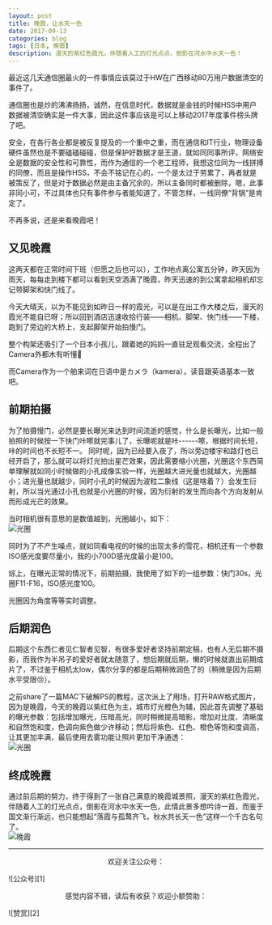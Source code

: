 ```yaml
---
layout: post
title: 晚霞，让水天一色
date: 2017-09-13
categories: blog
tags: [日本, 晚霞]
description: 漫天的紫红色霞光，伴随着人工的灯光点点，倒影在河水中水天一色！
---
```


<style>
img{
  display:block;
  margin:0
  auto;
}
</style>

<meta name="referrer" content="never">


最近这几天通信圈最火的一件事情应该莫过于HW在广西移动80万用户数据清空的事件了。

通信圈也是炒的沸沸扬扬，诚然，在信息时代，数据就是金钱的时候HSS中用户数据被清空确实是一件大事，因此这件事应该是可以上移动2017年度事件榜头牌了吧。

安全，在各行各业都是被反复提及的一个重中之重，而在通信和IT行业，物理设备硬件虽然也是不要磕磕碰碰，但是保护好数据才是王道，就如同同事所评，网络安全是数据的安全性和可靠性，而作为通信的一个老工程师，我想这位同为一线拼搏的同僚，而且是操作HSS，不会不铭记在心的，一个是太过于劳累了，再者就是被策反了，但是对于数据必然是由主备冗余的，所以主备同时都被删除，嗯，此事非同小可，不过具体也只有事件参与者能知道了，不管怎样，一线同僚“背锅”是肯定了。

不再多说，还是来看晚霞吧！

## 又见晚霞
这两天都在正常时间下班（但愿之后也可以），工作地点离公寓五分钟，昨天因为雨天，每每走到楼下都可以看到天空洒满了晚霞，昨天迅速的到公寓拿起相机却忘记带脚架和快门线了。

今天大晴天，以为不能见到如昨日一样的霞光，可以是在出工作大楼之后，漫天的霞光不能自已呀；所以回到酒店迅速收拾行装——相机、脚架、快门线——下楼，跑到了旁边的大桥上，支起脚架开始拍慢门。

整个构架还吸引了一个日本小孩儿，跟着她的妈妈一直驻足观看交流，全程出了Camera外都木有听懂🤦‍

而Camera作为一个舶来词在日语中是カメラ（kamera），读音跟英语基本一致吧。

## 前期拍摄
为了拍摄慢门，必然是要长曝光来达到时间流逝的感觉，什么是长曝光，比如一般拍照的时候按一下快门咔嚓就完事儿了，长曝呢就是咔------嚓，根据时间长短，咔的时间也不长短不一。
同时呢，因为已经要入夜了，所以旁边楼宇和路灯也已经开启了，那么就可以将灯光拍出星芒效果，因此需要缩小光圈，光圈这个东西简单理解就如同小时候做的小孔成像实验一样，光圈越大进光量也就越大，光圈越小；进光量也就越少，同时小孔的时候因为波粒二象线（这是啥着？）会发生衍射，所以当光通过小孔也就是小光圈的时候，因为衍射的发生而向各个方向发射从而形成光芒的效果。

当时相机很有意思的是数值越到，光圈越小，如下：
![光圈][3]

同时为了不产生噪点，就如同看电视的时候的出现太多的雪花，相机还有一个参数ISO感光度要尽量小，我的小700D感光度最小是100。

综上，在曝光正常的情况下，前期拍摄，我使用了如下的一组参数：快门30s，光圈F11-F16，ISO感光度100。

光圈因为角度等等实时调整。

## 后期润色
后期这个东西仁者见仁智者见智，有很多爱好者坚持前期定稿，也有人无后期不摄影，而我作为半吊子的爱好者就太随意了，想后期就后期，懒的时候就直出前期成片了，不过鉴于相机太low，偶尔分享的都是后期稍微润色了的（稍微是因为后期水平受限😢）。

之前share了一篇MAC下破解PS的教程，这次派上了用场，打开RAW格式图片，因为是晚霞，今天的晚霞以紫红色为主，城市灯光橙色为辅，因此首先调整了基础的曝光参数：包括增加曝光，压暗高光，同时稍微提高暗影，增加对比度、清晰度和自然饱和度，色调向紫色做少许移动；然后将紫色、红色、橙色等饱和度调高，让其更加丰满，最后使用去雾功能让照片更加干净通透：
![光圈][4]

## 终成晚霞
通过前后期的努力，终于得到了一张自己满意的晚霞城景照，漫天的紫红色霞光，伴随着人工的灯光点点，倒影在河水中水天一色，此情此景多想吟诗一首，而鉴于国文渐行渐远，也只能想起“落霞与孤鹜齐飞，秋水共长天一色”这样一个千古名句了。
![晚霞][5]

------------
<p align="center">欢迎关注公众号：</p>
![公众号][1]

<p align="center">感觉内容不错，读后有收获？欢迎小额赞助：</p>
![赞赏][2]

  [0]: https://mmbiz.qpic.cn/mmbiz_jpg/QqiaFS6NT0eCZ6gG5NJjutfc6ZHJLrS03l9SOZbtcUVZpjg7KpA8mLsSEk8FZjlicsluXXorAoDAKFBIQWDBtr0g/0?wx_fmt=jpeg
  [1]: https://mmbiz.qpic.cn/mmbiz_jpg/QqiaFS6NT0eAoGfjsaJt2NQ0a9AKmrIRoR9gKlX1I78Z4AoPtjyEPM56slw9gAQBdAHjHckbw4h93FvVVATBuLQ/0?wx_fmt=jpeg
  [2]: https://mmbiz.qpic.cn/mmbiz_jpg/QqiaFS6NT0eD3anvFetwgNHv3X1AiaXIzWPvazEMIEralm9vs42XsVfoniaXRCSkSpNpz9icsIYFgq84Eic2whLdAfg/0?wx_fmt=jpeg
  [3]: https://mmbiz.qpic.cn/mmbiz_jpg/QqiaFS6NT0eDvVZM2NoYpb2JEDDPJQrHxDSM59micwAeV5bIOIiaKRNkwPYbAVR9F046s3on6mR2Vp1sE4ZkibNIsw/0?wx_fmt=jpeg
  [4]: https://mmbiz.qpic.cn/mmbiz_png/QqiaFS6NT0eDvVZM2NoYpb2JEDDPJQrHxASfLy9BPLmGUDRVJuIvwFJt6fEcia2931mIzc6AS99HasbjjwD6OACw/0?wx_fmt=png
  [5]: https://mmbiz.qpic.cn/mmbiz_jpg/QqiaFS6NT0eDvVZM2NoYpb2JEDDPJQrHxMGJVXWLqrGKQy255UiaibvfjCmhkjgOLaAHTqCDJmbSmIib727JPS3KXQ/0?wx_fmt=jpeg







